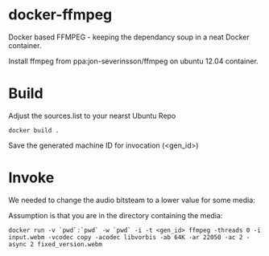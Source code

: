 docker-ffmpeg
=============

Docker based FFMPEG - keeping the dependancy soup in a neat Docker container.

Install ffmpeg from ppa:jon-severinsson/ffmpeg on ubuntu 12.04 container.


Build
======

Adjust the sources.list to your nearst Ubuntu Repo

```
docker build .
```

Save the generated machine ID for invocation (<gen_id>)

Invoke
======

We needed to change the audio bitsteam to a lower value for some media:

Assumption is that you are in the directory containing the media:

```
docker run -v `pwd`:`pwd` -w `pwd` -i -t <gen_id> ffmpeg -threads 0 -i input.webm -vcodec copy -acodec libvorbis -ab 64K -ar 22050 -ac 2 -async 2 fixed_version.webm
```
